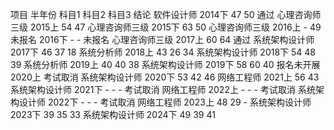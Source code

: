 项目            半年份      科目1   科目2   科目3   结论
软件设计师      2014下      47      50              通过
心理咨询师三级  2015上      54      47
心理咨询师三级  2015下      63      50
心理咨询师三级  2016上      -       49
未报名         2016下       -       -              未报名
心理咨询师三级  2017上      60      64              通过
系统架构设计师  2017下      46      37     18
系统分析师      2018上      43      26     34
系统架构设计师  2018下      54      48     39
系统分析师      2019上      40      40     38
系统架构设计师  2019下      58      60     40
报名未开展      2020上                              考试取消
系统架构设计师  2020下      53      42     46
网络工程师      2021上      56      43
系统架构设计师  2021下      -       -       -       考试取消
网络工程师      2022上      -       -       -       考试取消
系统架构设计师  2022下      -       -       -       考试取消
网络工程师      2023上      48      29      -
系统架构设计师  2023下      39      35      33
系统架构设计师  2024下      49      39      41